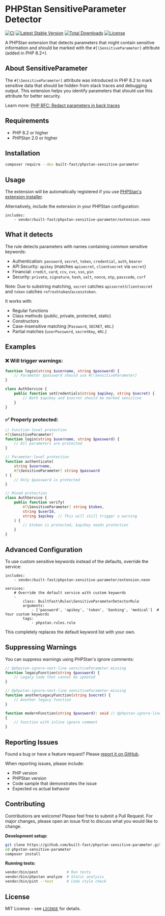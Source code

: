 # PHPStan SensitiveParameter Detector

[![CI](https://github.com/built-fast/phpstan-sensitive-parameter/workflows/CI/badge.svg)](https://github.com/built-fast/phpstan-sensitive-parameter/actions)
[![Latest Stable Version](https://poser.pugx.org/built-fast/phpstan-sensitive-parameter/v/stable)](https://packagist.org/packages/built-fast/phpstan-sensitive-parameter)
[![Total Downloads](https://poser.pugx.org/built-fast/phpstan-sensitive-parameter/downloads)](https://packagist.org/packages/built-fast/phpstan-sensitive-parameter)
[![License](https://poser.pugx.org/built-fast/phpstan-sensitive-parameter/license)](https://packagist.org/packages/built-fast/phpstan-sensitive-parameter)

A PHPStan extension that detects parameters that might contain sensitive information and should be marked with the `#[\SensitiveParameter]` attribute (added in PHP 8.2+).

## About SensitiveParameter

The `#[\SensitiveParameter]` attribute was introduced in PHP 8.2 to mark sensitive data that should be hidden from stack traces and debugging output. This extension helps you identify parameters that should use this attribute for better security.

Learn more: [PHP RFC: Redact parameters in back traces](https://wiki.php.net/rfc/redact_parameters_in_back_traces)

## Requirements

- PHP 8.2 or higher
- PHPStan 2.0 or higher

## Installation

```bash
composer require --dev built-fast/phpstan-sensitive-parameter
```

## Usage

The extension will be automatically registered if you use [PHPStan's extension installer](https://github.com/phpstan/extension-installer).

Alternatively, include the extension in your PHPStan configuration:

```neon
includes:
    - vendor/built-fast/phpstan-sensitive-parameter/extension.neon
```

## What it detects

The rule detects parameters with names containing common sensitive keywords:

- Authentication: `password`, `secret`, `token`, `credential`, `auth`, `bearer`
- API Security: `apikey` (matches `apisecret`, `clientsecret` via `secret`)
- Financial: `credit`, `card`, `ccv`, `cvv`, `ssn`, `pin`
- Security: `private`, `signature`, `hash`, `salt`, `nonce`, `otp`, `passcode`, `csrf`

Note: Due to substring matching, `secret` catches `apisecret`/`clientsecret` and `token` catches `refreshtoken`/`accesstoken`.

It works with:

- Regular functions
- Class methods (public, private, protected, static)
- Constructors
- Case-insensitive matching (`Password`, `SECRET`, etc.)
- Partial matches (`userPassword`, `secretKey`, etc.)

## Examples

### ❌ Will trigger warnings:

```php
function login(string $username, string $password) {
    // Parameter $password should use #[\SensitiveParameter]
}

class AuthService {
    public function setCredentials(string $apikey, string $secret) {
        // Both $apikey and $secret should be marked sensitive
    }
}
```

### ✅ Properly protected:

```php
// Function-level protection
#[\SensitiveParameter]
function login(string $username, string $password) {
    // All parameters are protected
}

// Parameter-level protection
function authenticate(
    string $username,
    #[\SensitiveParameter] string $password
) {
    // Only $password is protected
}

// Mixed protection
class AuthService {
    public function verify(
        #[\SensitiveParameter] string $token,
        string $userId,
        string $apikey  // This will still trigger a warning
    ) {
        // $token is protected, $apikey needs protection
    }
}
```

## Advanced Configuration

To use custom sensitive keywords instead of the defaults, override the service:

```neon
includes:
    - vendor/built-fast/phpstan-sensitive-parameter/extension.neon

services:
    # Override the default service with custom keywords
    -
        class: BuiltFast\Rules\SensitiveParameterDetectorRule
        arguments:
            - ['password', 'apikey', 'token', 'banking', 'medical']  # Your custom keywords
        tags:
            - phpstan.rules.rule
```

This completely replaces the default keyword list with your own.

## Suppressing Warnings

You can suppress warnings using PHPStan's ignore comments:

```php
// @phpstan-ignore-next-line sensitiveParameter.missing
function legacyFunction(string $password) {
    // Legacy code that cannot be updated
}

// @phpstan-ignore-next-line sensitiveParameter.missing
function anotherLegacyFunction(string $secret) {
    // Another legacy function
}

function modernFunction(string $password): void // @phpstan-ignore-line sensitiveParameter.missing
{
    // Function with inline ignore comment
}
```

## Reporting Issues

Found a bug or have a feature request? Please [report it on GitHub](https://github.com/built-fast/phpstan-sensitive-parameter/issues).

When reporting issues, please include:

- PHP version
- PHPStan version
- Code sample that demonstrates the issue
- Expected vs actual behavior

## Contributing

Contributions are welcome! Please feel free to submit a Pull Request. For major changes, please open an issue first to discuss what you would like to change.

**Development setup:**

```bash
git clone https://github.com/built-fast/phpstan-sensitive-parameter.git
cd phpstan-sensitive-parameter
composer install
```

**Running tests:**

```bash
vendor/bin/pest             # Run tests
vendor/bin/phpstan analyze  # Static analysis
vendor/bin/pint --test      # Code style check
```

## License

MIT License - see [`LICENSE`](./LICENSE) for details.
